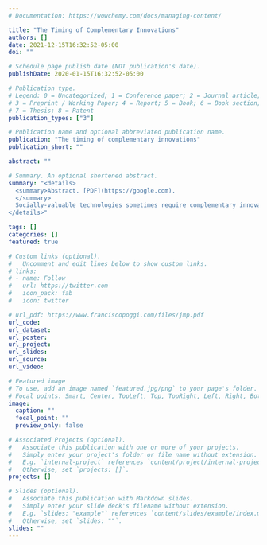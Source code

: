 ```yaml
---
# Documentation: https://wowchemy.com/docs/managing-content/

title: "The Timing of Complementary Innovations"
authors: []
date: 2021-12-15T16:32:52-05:00
doi: ""

# Schedule page publish date (NOT publication's date).
publishDate: 2020-01-15T16:32:52-05:00

# Publication type.
# Legend: 0 = Uncategorized; 1 = Conference paper; 2 = Journal article;
# 3 = Preprint / Working Paper; 4 = Report; 5 = Book; 6 = Book section;
# 7 = Thesis; 8 = Patent
publication_types: ["3"]

# Publication name and optional abbreviated publication name.
publication: "The timing of complementary innovations"
publication_short: ""

abstract: ""

# Summary. An optional shortened abstract.
summary: "<details>
  <summary>Abstract. [PDF](https://google.com).
  </summary>
  Socially-valuable technologies sometimes require complementary innovations. This paper studies the development of innovations that exhibit such complementarity. At each point in time, a unit of attention is allocated across different innovation projects. The projects are completed stochastically in the form of breakthroughs. The social value of the technology depends on the set of completed projects by the time the agent decides to stop the development stage. In some cases it is optimal to develop the innovations in sequence. In others, it is optimal to develop multiple innovations simultaneously. I provide conditions that determine the efficient timing of development: sequential development is efficient when costs are high and there is more uncertainty about the innovations' rate of success. I compare the efficient allocation to the equilibrium outcome with a decentralized industry in which many firms compete for the development of the innovations.
</details>"

tags: []
categories: []
featured: true

# Custom links (optional).
#   Uncomment and edit lines below to show custom links.
# links:
# - name: Follow
#   url: https://twitter.com
#   icon_pack: fab
#   icon: twitter

# url_pdf: https://www.franciscopoggi.com/files/jmp.pdf
url_code:
url_dataset:
url_poster:
url_project:
url_slides:
url_source:
url_video:

# Featured image
# To use, add an image named `featured.jpg/png` to your page's folder. 
# Focal points: Smart, Center, TopLeft, Top, TopRight, Left, Right, BottomLeft, Bottom, BottomRight.
image:
  caption: ""
  focal_point: ""
  preview_only: false

# Associated Projects (optional).
#   Associate this publication with one or more of your projects.
#   Simply enter your project's folder or file name without extension.
#   E.g. `internal-project` references `content/project/internal-project/index.md`.
#   Otherwise, set `projects: []`.
projects: []

# Slides (optional).
#   Associate this publication with Markdown slides.
#   Simply enter your slide deck's filename without extension.
#   E.g. `slides: "example"` references `content/slides/example/index.md`.
#   Otherwise, set `slides: ""`.
slides: ""
---
```


